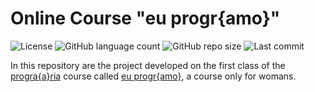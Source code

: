 # Online Course "eu progr{amo}"

![License](https://img.shields.io/github/license/isabellanunes/programaria-euprogramo-class01?style=flat-square)
![GitHub language count](https://img.shields.io/github/languages/count/isabellanunes/euprogramo-turma01?style=flat-square)
![GitHub repo size](https://img.shields.io/github/repo-size/isabellanunes/programaria-euprogramo-class01?style=flat-square)
![Last commit](https://img.shields.io/github/last-commit/isabellanunes/euprogramo-turma01?style=flat-square)


In this repository are the project developed on the first class of the [progra{a}ria](https://www.programaria.org/) course called [eu progr{amo}](https://www.programaria.org/curso-online-euprogramo/), a course only for womans.
